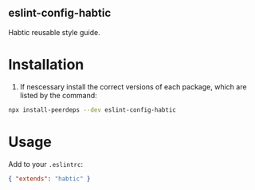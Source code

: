 ## eslint-config-habtic
Habtic reusable style guide.

# Installation
1. If nescessary install the correct versions of each package, which are listed by the command:
  ```sh
  npx install-peerdeps --dev eslint-config-habtic
  ```

# Usage
Add to your `.eslintrc`:
```json
{ "extends": "habtic" }
```
